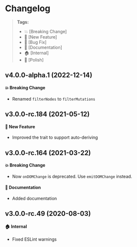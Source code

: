Changelog
=========

> **Tags:**
> - :boom:       [Breaking Change]
> - :rocket:     [New Feature]
> - :bug:        [Bug Fix]
> - :memo:       [Documentation]
> - :house:      [Internal]
> - :nail_care:  [Polish]

## v4.0.0-alpha.1 (2022-12-14)

#### :boom: Breaking Change

* Renamed `filterNodes` to `filterMutations`

## v3.0.0-rc.184 (2021-05-12)

#### :rocket: New Feature

* Improved the trait to support auto-deriving

## v3.0.0-rc.164 (2021-03-22)

#### :boom: Breaking Change

* Now `onDOMChange` is deprecated. Use `emitDOMChange` instead.

#### :memo: Documentation

* Added documentation

## v3.0.0-rc.49 (2020-08-03)

#### :house: Internal

* Fixed ESLint warnings
